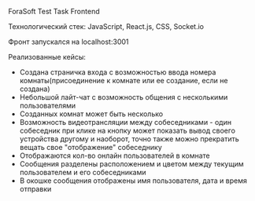 ForaSoft Test Task Frontend

 Технологический стек: JavaScript, React.js, CSS, Socket.io

 Фронт запускался на localhost:3001

 Реализованные кейсы:
 - Создана страничка входа с возможностью ввода номера комнаты(присоединение к комнате или ее создание, если не создана)
 - Небольшой лайт-чат с возможность общения с несколькими пользователями
 - Созданных комнат может быть несколько
 - Возможность видеотрансляции между собеседниками - один собеседник при клике на кнопку может показать вывод своего устройства другому и наоборот, точно также можно прекратить вещать свое "отображение" собеседнику
 - Отображаются кол-во онлайн пользователей в комнате
 - Сообщения разделены расположением и цветом между текущим пользователем и его собеседниками
 - В окошке сообщения отображены имя пользователя, дата и время отправки